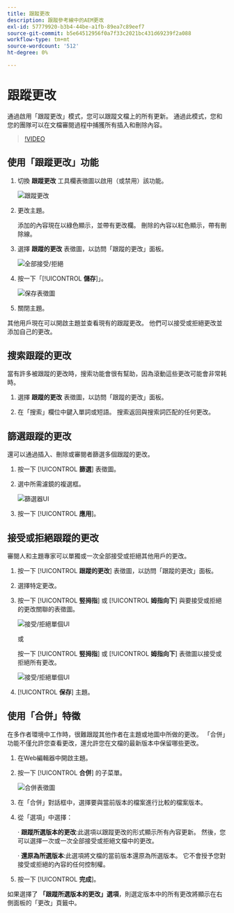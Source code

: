 ```yaml
---
title: 跟蹤更改
description: 跟蹤參考線中的AEM更改
exl-id: 57779920-b3b4-44be-a1fb-89ea7c89eef7
source-git-commit: b5e64512956f0a7f33c2021bc431d69239f2a088
workflow-type: tm+mt
source-wordcount: '512'
ht-degree: 0%

---
```


# 跟蹤更改

通過啟用「跟蹤更改」模式，您可以跟蹤文檔上的所有更新。 通過此模式，您和您的團隊可以在文檔審閱過程中捕獲所有插入和刪除內容。

>[!VIDEO](https://video.tv.adobe.com/v/342763)

## 使用「跟蹤更改」功能

1. 切換 **跟蹤更改** 工具欄表徵圖以啟用（或禁用）該功能。

   ![跟蹤更改](images/lesson-12/track-changes-icon.png)

2. 更改主題。

   添加的內容現在以綠色顯示，並帶有更改欄。 刪除的內容以紅色顯示，帶有刪除線。

3. 選擇 **跟蹤的更改** 表徵圖，以訪問「跟蹤的更改」面板。

   ![全部接受/拒絕](images/lesson-12/accept-reject-all.png)

4. 按一下「[!UICONTROL **儲存**]」。

   ![保存表徵圖](images/lesson-12/save-icon.png)

5. 關閉主題。

其他用戶現在可以開啟主題並查看現有的跟蹤更改。 他們可以接受或拒絕更改並添加自己的更改。

## 搜索跟蹤的更改

當有許多被跟蹤的更改時，搜索功能會很有幫助，因為滾動這些更改可能會非常耗時。

1. 選擇 **跟蹤的更改** 表徵圖，以訪問「跟蹤的更改」面板。

2. 在「搜索」欄位中鍵入單詞或短語。
搜索返回與搜索詞匹配的任何更改。

## 篩選跟蹤的更改

還可以通過插入、刪除或審閱者篩選多個跟蹤的更改。

1. 按一下 [!UICONTROL **篩選**] 表徵圖。

2. 選中所需濾鏡的複選框。

   ![篩選器UI](images/lesson-12/filter.png)

3. 按一下 [!UICONTROL **應用**]。

## 接受或拒絕跟蹤的更改

審閱人和主題專家可以單獨或一次全部接受或拒絕其他用戶的更改。

1. 按一下 [!UICONTROL **跟蹤的更改**] 表徵圖，以訪問「跟蹤的更改」面板。

2. 選擇特定更改。

3. 按一下 [!UICONTROL **竪拇指**] 或 [!UICONTROL **姆指向下**] 與要接受或拒絕的更改關聯的表徵圖。

   ![接受/拒絕單個UI](images/lesson-12/accept-reject-single.png)

   或

   按一下 [!UICONTROL **竪拇指**] 或 [!UICONTROL **姆指向下**] 表徵圖以接受或拒絕所有更改。

   ![接受/拒絕單個UI](images/lesson-12/accept-reject-single.png)

4. [!UICONTROL **保存**] 主題。

## 使用「合併」特徵

在多作者環境中工作時，很難跟蹤其他作者在主題或地圖中所做的更改。 「合併」功能不僅允許您查看更改，還允許您在文檔的最新版本中保留哪些更改。

1. 在Web編輯器中開啟主題。

2. 按一下 [!UICONTROL **合併**] 的子菜單。

   ![合併表徵圖](images/lesson-12/merge-icon.png)

3. 在「合併」對話框中，選擇要與當前版本的檔案進行比較的檔案版本。

4. 從「選項」中選擇：

   · **跟蹤所選版本的更改**:此選項以跟蹤更改的形式顯示所有內容更新。 然後，您可以選擇一次或一次全部接受或拒絕文檔中的更改。

   · **還原為所選版本**:此選項將文檔的當前版本還原為所選版本。 它不會授予您對接受或拒絕的內容的任何控制權。

5. 按一下 [!UICONTROL **完成**]。

如果選擇了 **「跟蹤所選版本的更改」選項**，則選定版本中的所有更改將顯示在右側面板的「更改」頁籤中。
